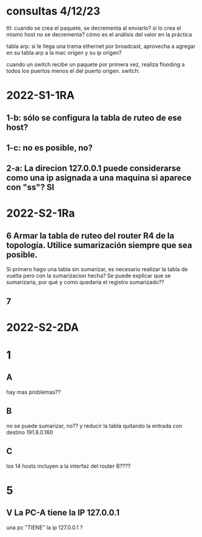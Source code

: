 # consultas 4/12/23

ttl: cuando se crea el paquete, se decrementa al enviarlo? si lo crea el mismo host no se decrementa? cómo es el análisis del valor en la práctica

tabla arp: si le llega una trama ethernet por broadcast, aprovecha a agregar en su tabla arp a la mac origen y su ip origen?

cuando un switch recibe un paquete por primera vez, realiza flooding a todos los puertos menos el del puerto origen. 
switch:





<!-- agregamos default gateway a las tablas de ruteo que no tengan explicitamente conexion a internet? na -->

<!-- 
ICMP:
cuando devuelve network unreachable vs host unreachable? net si no sabe adonde direccionarlo
cual devuelve si por ejemplo un router esta apagado o se corto la conexión entre 2 router? host unreachable

 -->

# 2022-S1-1RA

## 1-b: sólo se configura la tabla de ruteo de ese host?

## 1-c: no es posible, no?

## 2-a: La direcion 127.0.0.1 puede considerarse como una ip asignada a una maquina si aparece con "ss"? SI



# 2022-S2-1Ra

## 6 Armar la tabla de ruteo del router R4 de la topología. Utilice sumarización siempre que sea posible.
Si  primero hago una tabla sin sumarizar, es necesario realizar la tabla de vuelta pero con la sumarizacion hecha? Se puede explicar que se sumarizaria, por qué y como quedaría el registro sumarizado??

## 7 <!-- Duda: hay q justificar??? que tanto justificar?? -->



# 2022-S2-2DA

# 1
## A
hay mas problemas??
## B
no se puede sumarizar, no?? y reducir la tabla quitando la entrada con destino 191.8.0.160

## C 
los 14 hosts incluyen a la interfaz del router B????


# 5
## V La PC-A tiene la IP 127.0.0.1
una pc "TIENE" la ip 127.0.0.1 ? 




